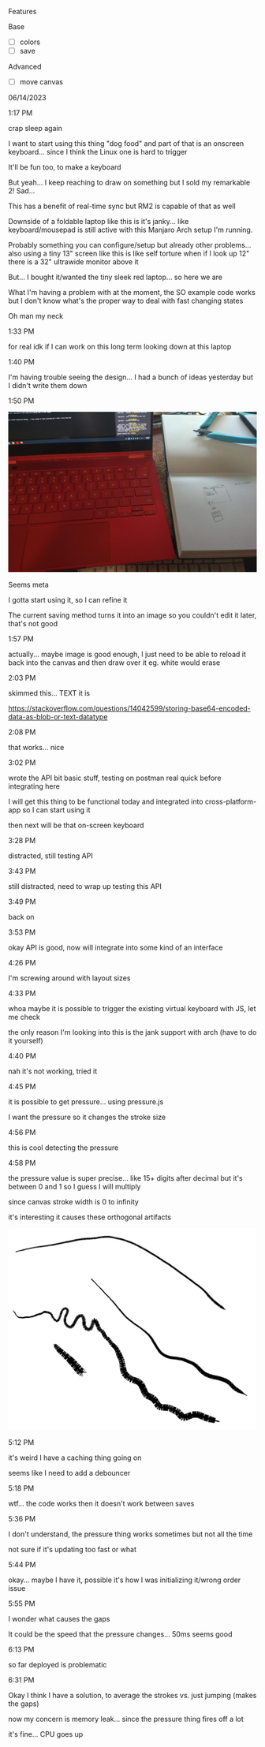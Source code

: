 Features

Base
- [ ] colors
- [ ] save

Advanced
- [ ] move canvas

06/14/2023

1:17 PM

crap sleep again

I want to start using this thing "dog food" and part of that is an onscreen keyboard... since I think the Linux one is hard to trigger

It'll be fun too, to make a keyboard

But yeah... I keep reaching to draw on something but I sold my remarkable 2! Sad...

This has a benefit of real-time sync but RM2 is capable of that as well

Downside of a foldable laptop like this is it's janky... like keyboard/mousepad is still active with this Manjaro Arch setup I'm running.

Probably something you can configure/setup but already other problems... also using a tiny 13" screen like this is like self torture when if I look up 12" there is a 32" ultrawide monitor above it

But... I bought it/wanted the tiny sleek red laptop... so here we are

What I'm having a problem with at the moment, the SO example code works but I don't know what's the proper way to deal with fast changing states

Oh man my neck

1:33 PM

for real idk if I can work on this long term looking down at this laptop

1:40 PM

I'm having trouble seeing the design... I had a bunch of ideas yesterday but I didn't write them down

1:50 PM

<img src="./meta.png"/>

Seems meta

I gotta start using it, so I can refine it

The current saving method turns it into an image so you couldn't edit it later, that's not good

1:57 PM

actually... maybe image is good enough, I just need to be able to reload it back into the canvas and then draw over it eg. white would erase

2:03 PM

skimmed this... TEXT it is

https://stackoverflow.com/questions/14042599/storing-base64-encoded-data-as-blob-or-text-datatype

2:08 PM

that works... nice

3:02 PM

wrote the API bit basic stuff, testing on postman real quick before integrating here

I will get this thing to be functional today and integrated into cross-platform-app so I can start using it

then next will be that on-screen keyboard

3:28 PM

distracted, still testing API

3:43 PM

still distracted, need to wrap up testing this API

3:49 PM

back on

3:53 PM

okay API is good, now will integrate into some kind of an interface

4:26 PM

I'm screwing around with layout sizes

4:33 PM

whoa maybe it is possible to trigger the existing virtual keyboard with JS, let me check

the only reason I'm looking into this is the jank support with arch (have to do it yourself)

4:40 PM

nah it's not working, tried it

4:45 PM

it is possible to get pressure... using pressure.js

I want the pressure so it changes the stroke size

4:56 PM

this is cool detecting the pressure

4:58 PM

the pressure value is super precise... like 15+ digits after decimal but it's between 0 and 1 so I guess I will multiply

since canvas stroke width is 0 to infinity

it's interesting it causes these orthogonal artifacts

<img src="./artifacts.png"/>

5:12 PM

it's weird I have a caching thing going on

seems like I need to add a debouncer

5:18 PM

wtf... the code works then it doesn't work between saves

5:36 PM

I don't understand, the pressure thing works sometimes but not all the time

not sure if it's updating too fast or what

5:44 PM

okay... maybe I have it, possible it's how I was initializing it/wrong order issue

5:55 PM

I wonder what causes the gaps

It could be the speed that the pressure changes... 50ms seems good

6:13 PM

so far deployed is problematic

6:31 PM

Okay I think I have a solution, to average the strokes vs. just jumping (makes the gaps)

now my concern is memory leak... since the pressure thing fires off a lot

it's fine... CPU goes up
